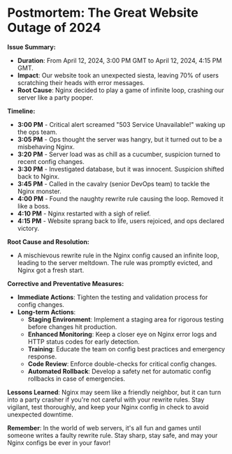 # Postmortem: The Great Website Outage of 2024

**Issue Summary:**
- **Duration**: From April 12, 2024, 3:00 PM GMT to April 12, 2024, 4:15 PM GMT.
- **Impact**: Our website took an unexpected siesta, leaving 70% of users scratching their heads with error messages.
- **Root Cause**: Nginx decided to play a game of infinite loop, crashing our server like a party pooper.

**Timeline:**
- **3:00 PM** - Critical alert screamed "503 Service Unavailable!" waking up the ops team.
- **3:05 PM** - Ops thought the server was hangry, but it turned out to be a misbehaving Nginx.
- **3:20 PM** - Server load was as chill as a cucumber, suspicion turned to recent config changes.
- **3:30 PM** - Investigated database, but it was innocent. Suspicion shifted back to Nginx.
- **3:45 PM** - Called in the cavalry (senior DevOps team) to tackle the Nginx monster.
- **4:00 PM** - Found the naughty rewrite rule causing the loop. Removed it like a boss.
- **4:10 PM** - Nginx restarted with a sigh of relief.
- **4:15 PM** - Website sprang back to life, users rejoiced, and ops declared victory.

**Root Cause and Resolution:**
- A mischievous rewrite rule in the Nginx config caused an infinite loop, leading to the server meltdown. The rule was promptly evicted, and Nginx got a fresh start.

**Corrective and Preventative Measures:**
- **Immediate Actions**: Tighten the testing and validation process for config changes.
- **Long-term Actions**:
  - **Staging Environment**: Implement a staging area for rigorous testing before changes hit production.
  - **Enhanced Monitoring**: Keep a closer eye on Nginx error logs and HTTP status codes for early detection.
  - **Training**: Educate the team on config best practices and emergency response.
  - **Code Review**: Enforce double-checks for critical config changes.
  - **Automated Rollback**: Develop a safety net for automatic config rollbacks in case of emergencies.

**Lessons Learned**: Nginx may seem like a friendly neighbor, but it can turn into a party crasher if you're not careful with your rewrite rules. Stay vigilant, test thoroughly, and keep your Nginx config in check to avoid unexpected downtime.

**Remember**: In the world of web servers, it's all fun and games until someone writes a faulty rewrite rule. Stay sharp, stay safe, and may your Nginx configs be ever in your favor!

